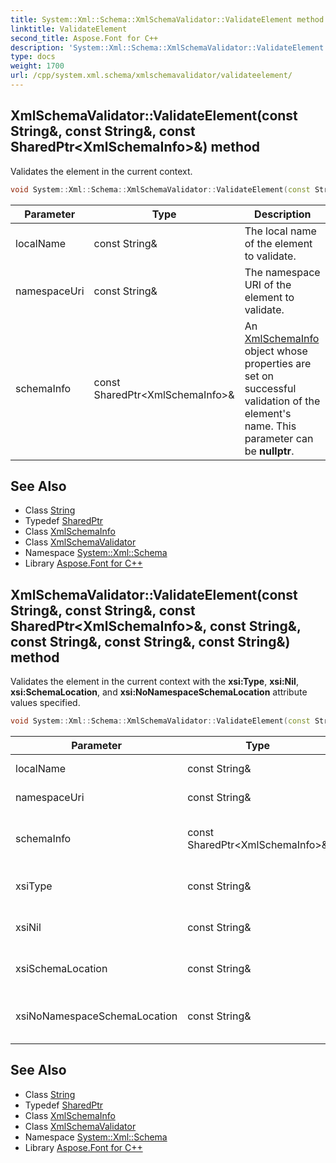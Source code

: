 ```yaml
---
title: System::Xml::Schema::XmlSchemaValidator::ValidateElement method
linktitle: ValidateElement
second_title: Aspose.Font for C++
description: 'System::Xml::Schema::XmlSchemaValidator::ValidateElement method. Validates the element in the current context in C++.'
type: docs
weight: 1700
url: /cpp/system.xml.schema/xmlschemavalidator/validateelement/
---
```

## XmlSchemaValidator::ValidateElement(const String\&, const String\&, const SharedPtr\<XmlSchemaInfo\>\&) method


Validates the element in the current context.

```cpp
void System::Xml::Schema::XmlSchemaValidator::ValidateElement(const String &localName, const String &namespaceUri, const SharedPtr<XmlSchemaInfo> &schemaInfo)
```


| Parameter | Type | Description |
| --- | --- | --- |
| localName | const String\& | The local name of the element to validate. |
| namespaceUri | const String\& | The namespace URI of the element to validate. |
| schemaInfo | const SharedPtr\<XmlSchemaInfo\>\& | An [XmlSchemaInfo](../../xmlschemainfo/) object whose properties are set on successful validation of the element's name. This parameter can be **nullptr**. |

## See Also

* Class [String](../../../system/string/)
* Typedef [SharedPtr](../../../system/sharedptr/)
* Class [XmlSchemaInfo](../../xmlschemainfo/)
* Class [XmlSchemaValidator](../)
* Namespace [System::Xml::Schema](../../)
* Library [Aspose.Font for C++](../../../)
## XmlSchemaValidator::ValidateElement(const String\&, const String\&, const SharedPtr\<XmlSchemaInfo\>\&, const String\&, const String\&, const String\&, const String\&) method


Validates the element in the current context with the **xsi:Type**, **xsi:Nil**, **xsi:SchemaLocation**, and **xsi:NoNamespaceSchemaLocation** attribute values specified.

```cpp
void System::Xml::Schema::XmlSchemaValidator::ValidateElement(const String &localName, const String &namespaceUri, const SharedPtr<XmlSchemaInfo> &schemaInfo, const String &xsiType, const String &xsiNil, const String &xsiSchemaLocation, const String &xsiNoNamespaceSchemaLocation)
```


| Parameter | Type | Description |
| --- | --- | --- |
| localName | const String\& | The local name of the element to validate. |
| namespaceUri | const String\& | The namespace URI of the element to validate. |
| schemaInfo | const SharedPtr\<XmlSchemaInfo\>\& | An [XmlSchemaInfo](../../xmlschemainfo/) object whose properties are set on successful validation of the element's name. This parameter can be **nullptr**. |
| xsiType | const String\& | The **xsi:Type** attribute value of the element. This parameter can be **nullptr**. |
| xsiNil | const String\& | The **xsi:Nil** attribute value of the element. This parameter can be **nullptr**. |
| xsiSchemaLocation | const String\& | The **xsi:SchemaLocation** attribute value of the element. This parameter can be **nullptr**. |
| xsiNoNamespaceSchemaLocation | const String\& | The **xsi:NoNamespaceSchemaLocation** attribute value of the element. This parameter can be **nullptr**. |

## See Also

* Class [String](../../../system/string/)
* Typedef [SharedPtr](../../../system/sharedptr/)
* Class [XmlSchemaInfo](../../xmlschemainfo/)
* Class [XmlSchemaValidator](../)
* Namespace [System::Xml::Schema](../../)
* Library [Aspose.Font for C++](../../../)
